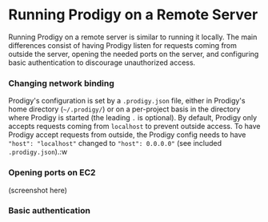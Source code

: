 # Running Prodigy on a Remote Server

Running Prodigy on a remote server is similar to running it locally. The main
differences consist of having Prodigy listen for requests coming from outside
the server, opening the needed ports on the server, and configuring basic
authentication to discourage unauthorized access.

### Changing network binding

Prodigy's configuration is set by a `.prodigy.json` file, either in Prodigy's
home directory (`~/.prodigy/`) or on a per-project basis in the directory where
Prodigy is started (the leading `.` is optional). By default, Prodigy only accepts requests coming from
`localhost` to prevent outside access. To have Prodigy accept requests from
outside, the Prodigy config needs to have `"host": "localhost"` changed to
`"host": 0.0.0.0"` (see included `.prodigy.json`).:w

### Opening ports on EC2

(screenshot here)

### Basic authentication

